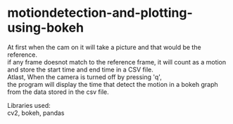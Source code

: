 # motiondetection-and-plotting-using-bokeh

At first when the cam on it will take a picture and that would be the reference.<br />
if any frame doesnot match to the reference frame, it will count as a motion and store the start time and end time in a CSV file.<br />
Atlast, When the camera is turned off by pressing 'q',<br />
the program will display the time that detect the motion in a bokeh graph from the data stored in the csv file.<br />

Libraries used:<br />
cv2, bokeh, pandas
